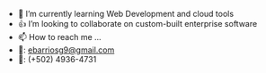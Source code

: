 - 🌱 I’m currently learning Web Development and cloud tools
- 👍 I’m looking to collaborate on custom-built enterprise software
- 📫 How to reach me ...
- 📩: ebarriosg9@gmail.com
- 📲: (+502) 4936-4731

<!---
Stuardb/Stuardb is a ✨ special ✨ repository because its `README.md` (this file) appears on your GitHub profile.
You can click the Preview link to take a look at your changes.
--->
